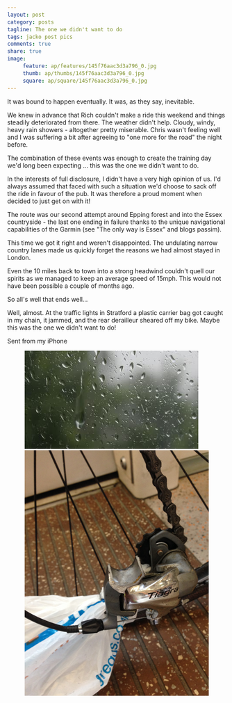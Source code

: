 ```yaml
---
layout: post
category: posts
tagline: The one we didn't want to do
tags: jacko post pics
comments: true
share: true
image: 
     feature: ap/features/145f76aac3d3a796_0.jpg
     thumb: ap/thumbs/145f76aac3d3a796_0.jpg
     square: ap/square/145f76aac3d3a796_0.jpg
---
```

It was bound to happen eventually. It was, as they say, inevitable.

We knew in advance that Rich couldn't make a ride this weekend and things steadily deteriorated from there. The weather didn't help. Cloudy, windy, heavy rain showers - altogether pretty miserable. Chris wasn't feeling well and I was suffering a bit after agreeing to "one more for the road" the night before. 

The combination of these events was enough to create the training day we'd long been expecting ... this was the one we didn't want to do.

In the interests of full disclosure, I didn't have a very high opinion of us. I'd always assumed that faced with such a situation we'd choose to sack off the ride in favour of the pub. It was therefore a proud moment when decided to just get on with it!

The route was our second attempt around Epping forest and into the Essex countryside - the last one ending in failure thanks to the unique navigational capabilities of the Garmin (see "The only way is Essex" and blogs passim). 

This time we got it right and weren't disappointed. The undulating narrow country lanes made us quickly forget the reasons we had almost stayed in London. 

Even the 10 miles back to town into a strong headwind couldn't quell our spirits as we managed to keep an average speed of 15mph. This would not have been possible a couple of months ago.

So all's well that ends well...

Well, almost. At the traffic lights in Stratford a plastic carrier bag got caught in my chain, it jammed, and the rear derailleur sheared off my bike. Maybe this was the one we didn't want to do!









Sent from my iPhone<figure class="half">
<a href="/images/ap/standard/145f76aac3d3a796_0.jpg">
<img src="/images/ap/standard/145f76aac3d3a796_0.jpg">
</a><a href="/images/ap/standard/145f76aac3d3a796_1.jpg">
<img src="/images/ap/standard/145f76aac3d3a796_1.jpg">
</a></figure>